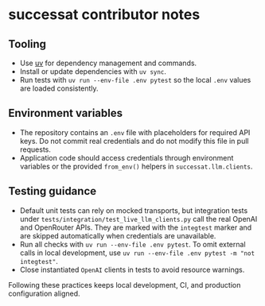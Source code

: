 # successat contributor notes

## Tooling
- Use [uv](https://docs.astral.sh/uv/) for dependency management and commands.
- Install or update dependencies with `uv sync`.
- Run tests with `uv run --env-file .env pytest` so the local `.env` values are
  loaded consistently.

## Environment variables
- The repository contains an `.env` file with placeholders for required API
  keys. Do not commit real credentials and do not modify this file in pull
  requests.
- Application code should access credentials through environment variables or
  the provided `from_env()` helpers in `successat.llm.clients`.

## Testing guidance
- Default unit tests can rely on mocked transports, but integration tests under
  `tests/integration/test_live_llm_clients.py` call the real OpenAI and
  OpenRouter APIs. They are marked with the `integtest` marker and are skipped
  automatically when credentials are unavailable.
- Run all checks with `uv run --env-file .env pytest`. To omit external calls in
  local development, use `uv run --env-file .env pytest -m "not integtest"`.
- Close instantiated `OpenAI` clients in tests to avoid resource warnings.

Following these practices keeps local development, CI, and production
configuration aligned.
